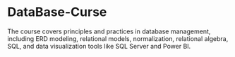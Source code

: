 # DataBase-Curse
 The course covers principles and practices in database management, including ERD modeling, relational models, normalization, relational algebra, SQL, and data visualization tools like SQL Server and Power BI.
